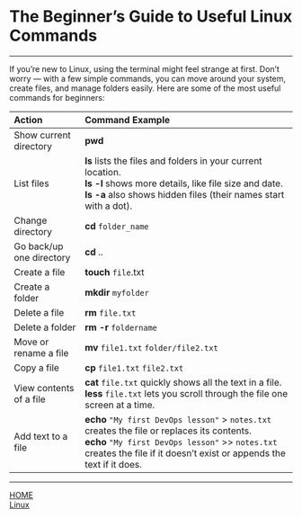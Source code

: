 # The Beginner’s Guide to Useful Linux Commands

---

If you’re new to Linux, using the terminal might feel strange at first. 
Don’t worry — with a few simple commands, you can move around your system, 
create files, and manage folders easily. Here are some of the most useful commands for beginners:





|Action                     |Command Example                |
|:--------------------------|:------------------------------|
|Show current directory     |**pwd**                            |
|List files                 |**ls** lists the files and folders in your current location.<br>**ls -l** shows more details, like file size and date.<br>**ls -a** also shows hidden files (their names start with a dot).|
|Change directory           |**cd** `folder_name`                 |
|Go back/up one directory   |**cd** ..                          |
|Create a file              |**touch** `file`.txt                 |
|Create a folder            |**mkdir** `myfolder`                 |
|Delete a file              |**rm** `file.txt `                   |
|Delete a folder            |**rm -r** `foldername`               |
|Move or rename a file      |**mv** `file1.txt` `folder/file2.txt`  |
|Copy a file                |**cp** `file1.txt` `file2.txt`         |
|View contents of a file    |**cat** `file.txt` quickly shows all the text in a file.<br>**less** `file.txt`  lets you scroll through the file one screen at a time.|
| Add text to a file       | **echo** `"My first DevOps lesson"` > `notes.txt` creates the file or replaces its contents.<br>**echo** `"My first DevOps lesson"` >> `notes.txt` creates the file if it doesn’t exist or appends the text if it does. |

---


[HOME](./../../../README.md)\
[Linux](./../tutorials.md)
